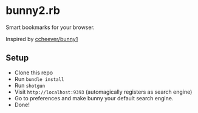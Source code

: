 # bunny2.rb

Smart bookmarks for your browser.

Inspired by [ccheever/bunny1](https://github.com/ccheever/bunny1)

## Setup

- Clone this repo
- Run `bundle install`
- Run `shotgun`
- Visit `http://localhost:9393` (automagically registers as search engine)
- Go to preferences and make bunny your default search engine.
- Done!
